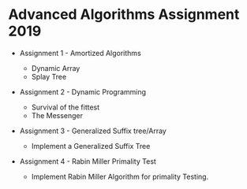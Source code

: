 # Advanced Algorithms Assignment 2019

+ Assignment 1 - Amortized Algorithms
	* Dynamic Array
	* Splay Tree

+ Assignment 2 - Dynamic Programming
	* Survival of the fittest
	* The Messenger

+ Assignment 3 - Generalized Suffix tree/Array
	* Implement a Generalized Suffix Tree

+ Assignment 4 - Rabin Miller Primality Test
	* Implement Rabin Miller Algorithm for primality Testing.
